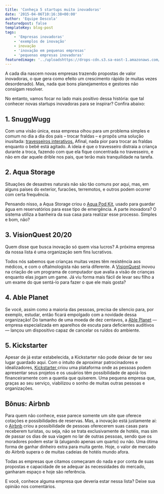 ```yaml
---
title: 'Conheça 5 startups muito inovadoras'
date: '2015-04-06T10:16:38+00:00'
author: 'Equipe Descola'
featuredpost: false
templateKey: blog-post
tags:
    - 'Empresas inovadoras'
    - 'exemplos de inovação'
    - inovação
    - 'inovação em pequenas empresas'
    - 'pequenas empresas inovadoras'
featuredimage: '../uploadshttps://drops-cdn.s3.sa-east-1.amazonaws.com/drops-new/wp-content/uploads/2015/04/06101638/cincostartupsmuitoinovadoras-150x150.png'
---
```

A cada dia nascem novas empresas trazendo propostas de valor inovadoras, o que gera como efeito um crescimento rápido (e muitas vezes desordenado). Mas, nada que bons planejamentos e gestores não consigam resolver.

No entanto, vamos focar no lado mais positivo dessa história: que tal conhecer novas startups inovadoras para se inspirar? Confira abaixo:

**1. SnuggWugg**
----------------

Com uma visão única, essa empresa olhou para um problema simples e comum no dia a dia dos pais – trocar fraldas – e propôs uma solução inusitada: <span style="text-decoration: underline;">[travesseiros interativos](http://www.snuggwugg.com/).</span> Afinal, nada pior para trocar as fraldas enquanto o bebê está agitado. A ideia é que o travesseiro distraia a criança durante a troca, fazendo com que ela fique concentrada no travesseiro, e não em dar aquele drible nos pais, que terão mais tranquilidade na tarefa.

**2. Aqua Storage**
-------------------

Situações de desastres naturais não são tão comuns por aqui, mas, em alguns países do exterior, furacões, terremotos, e outros podem ocorrer com certa frequência.

Pensando nisso, a Aqua Storage criou o [<span style="text-decoration: underline;">Aqua Pod Kit</span>](http://www.aquapodkit.com/), usado para guardar água em reservatórios para esse tipo de emergência. A parte inovadora? O sistema utiliza a banheira da sua casa para realizar esse processo. Simples e bom, não?

**3. VisionQuest 20/20**
------------------------

Quem disse que busca inovação só quem visa lucros? A próxima empresa da nossa lista é uma organização sem fins lucrativos.

Todos nós sabemos que crianças muitas vezes têm resistência aos médicos, e com o oftalmologista não seria diferente. A [<span style="text-decoration: underline;">VisionQuest</span>](http://www.visionquest2020.org/) inovou na criação de um programa de computador que avalia a visão de crianças enquanto elas jogam um game. Já viu forma mais fácil de levar seu filho a um exame do que sentá-lo para fazer o que ele mais gosta?

**4. Able Planet**
------------------

Se você, assim como a maioria das pessoas, precisa de silencio para, por exemplo, estudar, então ficará empolgado com a novidade dessa organização! Do tamanho de uma moeda de dez centavos, a [<span style="text-decoration: underline;">Able Planet</span>](http://ableplanet.com/) — empresa especializada em aparelhos de escuta para deficientes auditivos — lançou um dispositivo capaz de cancelar os ruídos do ambiente.

**5. Kickstarter**
------------------

Apesar de já estar estabelecida, a Kickstarter não pode deixar de ter seu lugar guardado aqui. Com o intuito de aproximar patrocinadores e idealizadores, <span style="text-decoration: underline;">[Kickstarter](https://www.kickstarter.com/) </span>criou uma plataforma onde as pessoas podem apresentar seus projetos e os usuários têm possibilidade de apoiá-los financeiramente com a quantia que quiserem. Uma pequena empresa que, graças ao seu serviço, viabilizou o sonho de muitas outras pessoas e organizações.

**Bônus: Airbnb**
-----------------

Para quem não conhece, esse parece somente um site que oferece cotações e possibilidades de reservas. Mas, a inovação está justamente aí: o [<span style="text-decoration: underline;">Airbnb</span>](https://www.airbnb.com.br/) criou a possibilidade de pessoas oferecerem suas casas para receberem turistas, ou seja, não se trata exclusivamente de hotéis, mas sim de passar os dias de sua viagem no lar de outras pessoas, sendo que os moradores podem estar lá (alugando apenas um quarto) ou não. Uma ótima forma de ganhar dinheiro extra para muita gente. Hoje, o valor de mercado do Airbnb supera o de muitas cadeias de hotéis mundo afora.

Todas as empresas que citamos começaram do nada e por conta de suas propostas e capacidade de se adequar às necessidades do mercado, ganharam espaço e hoje são referência.

E você, conhece alguma empresa que deveria estar nessa lista? Deixe sua opinião nos comentários.